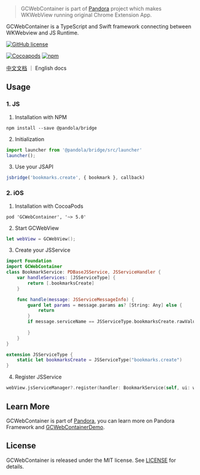 > GCWebContainer is part of [Pandora](https://github.com/chanjh/Pandora) project which makes WKWebView running original Chrome Extension App. 

GCWebContainer is a TypeScript and Swift framework connecting between WKWebview and JS Runtime.

[![GitHub license](https://img.shields.io/github/license/chanjh/GCWebContainer)](https://github.com/chanjh/GCWebContainer)

[![Cocoapods](
https://img.shields.io/badge/cocoapods-supported-4BC51D.svg)](https://github.com/chanjh/GCWebContainer/iOS)
[![npm](
https://img.shields.io/badge/npm-supported-4BC51D.svg)](https://github.com/chanjh/GCWebContainer/web)

[中文文档](https://github.com/chanjh/GCWebContainer/blob/main/README.md) ｜ English docs

## Usage

### 1. JS
1. Installation with NPM
```
npm install --save @pandola/bridge
```

2. Initialization
``` JavaScript
import launcher from '@pandola/bridge/src/launcher'
launcher();
```

3. Use your JSAPI
``` JavaScript
jsbridge('bookmarks.create', { bookmark }, callback)
```

### 2. iOS

1. Installation with CocoaPods

```
pod 'GCWebContainer', '~> 5.0'
```

2. Start GCWebView
``` Swift
let webView = GCWebView();
```

3. Create your JSService
``` Swift
import Foundation
import GCWebContainer
class BookmarkService: PDBaseJSService, JSServiceHandler {
    var handleServices: [JSServiceType] {
        return [.bookmarksCreate]
    }

    func handle(message: JSServiceMessageInfo) {
        guard let params = message.params as? [String: Any] else {
            return
        }
        if message.serviceName == JSServiceType.bookmarksCreate.rawValue {
            
        }
    }
}

extension JSServiceType {
    static let bookmarksCreate = JSServiceType("bookmarks.create")
}
```

4. Register JSService
``` Swift
webView.jsServiceManager?.register(handler: BookmarkService(self, ui: webView.ui, model: webView.model))
```

## Learn More
GCWebContainer is part of [Pandora](https://github.com/chanjh/Pandora), you can learn more on Pandora Framework and [GCWebContainerDemo](https://github.com/chanjh/GCWebContainerDemo).


## License
GCWebContainer is released under the MIT license. See [LICENSE](https://github.com/chanjh/GCWebContainer/LICENSE) for details.